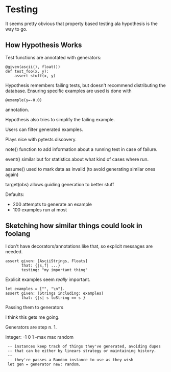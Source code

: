 # Testing

It seems pretty obvious that property based testing ala hypothesis is the way to go.

## How Hypothesis Works

Test functions are annotated with generators:

    @given(ascii(), float())
    def test_foo(x, y):
        assert stuff(x, y)


Hypothesis remembers failing tests, but doesn't recommend distributing the database.
Ensuring specific examples are used is done with

    @example(y=-0.0)

annotation.

Hypothesis also tries to simplify the failing example.

Users can filter generated examples.

Plays nice with pytests discovery.

note() function to add information about a running test in case of failure.

event() similar but for statistics about what kind of cases where run.

assume() used to mark data as invalid (to avoid generating similar ones again)

target(obs) allows guiding generation to better stuff

Defaults:
- 200 attempts to generate an example
- 100 examples run at most

## Sketching how similar things could look in foolang

I don't have decorators/annotations like that, so explicit messages are needed.

    assert given: [AsciiStrings, Floats]
           that: {|s,f| ...}
           testing: "my important thing"

Explicit examples seem _really_ important.

    let examples = ["", "\n"].
    assert given: (Strings including: examples)
           that: {|s| s toString == s }

Passing them to generators 

I think this gets me going.



Generators are step n. 1.

Integer:
-1
0
1
-max
max
random

     -- instances keep track of things they've generated, avoiding dupes
     -- that can be either by linears strategy or maintaining history.
     --
     -- they're passes a Random instance to use as they wish
     let gen = generator new: random.
     




   

